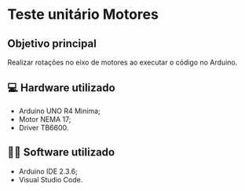 # Teste unitário Motores

## Objetivo principal

Realizar rotações no eixo de motores ao executar o código no Arduino.

## 💻 Hardware utilizado

- Arduino UNO R4 Minima;
- Motor NEMA 17;
- Driver TB6600.

## 👨‍💻 Software utilizado

- Arduino IDE 2.3.6;
- Visual Studio Code.
